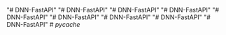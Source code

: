 "# DNN-FastAPI" 
"# DNN-FastAPI" 
"# DNN-FastAPI" 
"# DNN-FastAPI" 
"# DNN-FastAPI" 
"# DNN-FastAPI" 
"# DNN-FastAPI" 
"# DNN-FastAPI" 
"# DNN-FastAPI" 
#   _ p y c a c h e _  
 